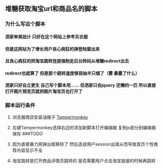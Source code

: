 ## 堆糖获取淘宝url和商品名的脚本

### 为什么写这个脚本

#### 洒家审美拙计 只好在这个网站上参考买衣服

#### 但是这网站为了增长用户丧心病狂的弹登陆窗出来

#### 且丧心病狂的把淘宝跳转连接强制走后台转码从堆糖redirect出去

#### redirect也就算了 但是那个跳转速度够我抽半只烟了（雾 暴露了什么）

#### 洒家只好自立更生 自己写个脚本用…… 但洒家只会jquery 还懒的一匹 所以直接打开图片预览页就把图片淘宝页也打开了

### 脚本运行条件

1. 浏览器商店安装油猴子 [Tampermonkey](http://tampermonkey.net/)
2. 右键Tampermonkey选择右边的添加新脚本打开编辑器 复制js部分到编辑器 保存
###TODO

1. 因为直接暴力把弹出框移除了 然后造成用户session出错从而导致首页个性推荐内容显示不全
2. 淘宝跳转是打开商品详情页跳转的 是否需要用户点击淘宝链接的时候再跳转
